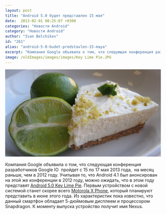 ```yaml
---
layout: post
title: "Android 5.0 будет представлен 15 мая"
date:  2013-02-01 08:25:07 +0300
categories: "Новости Android"
category: "Новости Android"
author: "Ivan Belchikov"
id: "261"
alias: "android-5-0-budet-predstavlen-15-maya"
excerpt: "Компания Google объявила о том, что следующая конференция разработчиков Google IO  пройдет с 15 по 17 мая 2013 года,  на месяц раньше, чем в 2012 году. Учитывая то, что Android 4.1 был анонсирован на этой же конференции в 2012 году, можно ожидать, что в этом году представят Android 5.0 Key Lime Pie. Первым устройством с новой системой станет скорее всего Motorola X Phone, который планируют представить в июне этого года. Из характеристик пока известно, что данный смартфон обладает 5-дюймовым дисплеем и процессором Snapdragon. К моменту выпуска устройство"
image: /oldImages/images/images/Key Lime Pie.JPG
---
```

<img src="/oldImages/images/images/Key Lime Pie.JPG" alt="" >

Компания Google объявила о том, что следующая конференция разработчиков Google IO  пройдет с 15 по 17 мая 2013 года,  на месяц раньше, чем в 2012 году. Учитывая то, что Android 4.1 был анонсирован на этой же конференции в 2012 году, можно ожидать, что в этом году представят <a href="index.php?option=com_content&amp;view=article&amp;id=140&amp;catid=8&amp;Itemid=102">Android 5.0 Key Lime Pie</a>. Первым устройством с новой системой станет скорее всего <a href="index.php?option=com_content&amp;view=article&amp;id=200&amp;catid=8&amp;Itemid=102">Motorola X Phone</a>, который планируют представить в июне этого года. Из характеристик пока известно, что данный смартфон обладает 5-дюймовым дисплеем и процессором Snapdragon. К моменту выпуска устройство получит имя Nexus.

